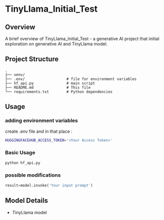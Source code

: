 # TinyLlama_Initial_Test

## Overview
A brief overview of TinyLlama_Initial_Test - a generative AI project that initial exploration on generative AI and TinyLlama model. 

## Project Structure
```
.
├── venv/                   
├── .env/                   # file for environment variables  
├── hf_api.py               # main script
├── README.md               # This file
└── requirements.txt        # Python dependencies
```


## Usage

### adding environment variables
create .env file and in that place :
```bash
HUGGINGFACEHUB_ACCESS_TOKEN='<Your Access Token>'
```
### Basic Usage
```bash
python hf_api.py
```

### possible modifications
```python
result=model.invoke('Your input prompt')
```

## Model Details
 - TinyLlama model